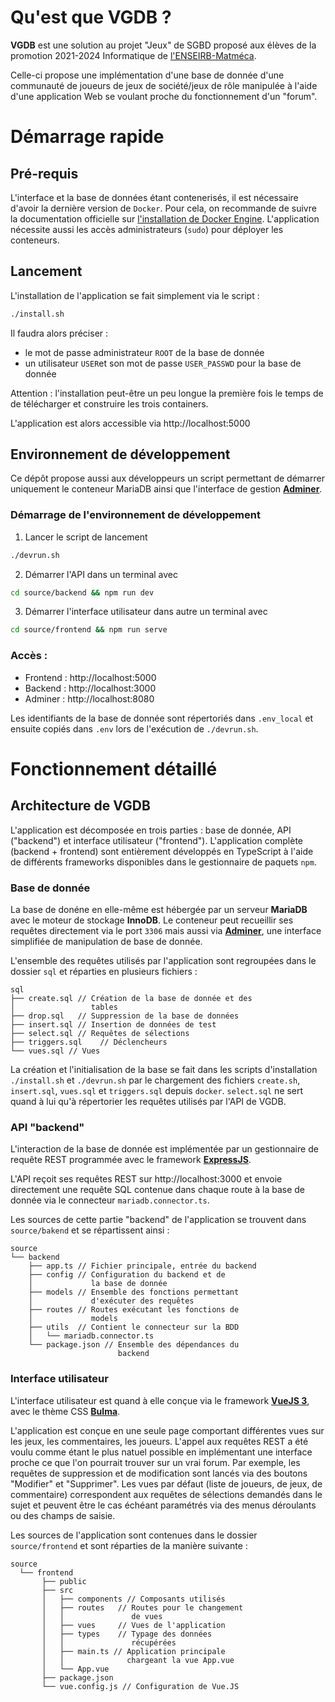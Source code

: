 # Qu'est que VGDB ?
**VGDB** est une solution au projet "Jeux" de SGBD proposé aux élèves de la promotion 2021-2024 Informatique de [l'ENSEIRB-Matméca](https://enseirb-matmeca.bordeaux-inp.fr/fr/informatique). 

Celle-ci propose une implémentation d'une base de donnée d'une communauté de joueurs de jeux de société/jeux de rôle manipulée à l'aide d'une application Web se voulant proche du fonctionnement d'un "forum".
# Démarrage rapide
## Pré-requis
L'interface et la base de données étant contenerisés, il est nécessaire d'avoir la dernière version de `Docker`. Pour cela, on recommande de suivre la documentation officielle sur [l'installation de Docker Engine](https://docs.docker.com/engine/install/). L'application nécessite aussi les accès administrateurs (`sudo`) pour déployer les conteneurs.

## Lancement
L'installation de l'application se fait simplement via le script :
```sh
./install.sh
```
Il faudra alors préciser :
- le mot de passe administrateur `ROOT` de la base de donnée
- un utilisateur `USER`et son mot de passe `USER_PASSWD` pour la base de donnée

Attention : l'installation peut-être un peu longue la première fois le temps de de télécharger et construire les trois containers.

L'application est alors accessible via http://localhost:5000

## Environnement de développement
Ce dépôt propose aussi aux développeurs un script permettant de démarrer uniquement le conteneur MariaDB ainsi que l'interface de gestion [**Adminer**](https://www.adminer.org). 

### Démarrage de l'environnement de développement
1. Lancer le script de lancement 
```sh
./devrun.sh
```
2. Démarrer l'API dans un terminal avec
```sh
cd source/backend && npm run dev
```
3. Démarrer l'interface utilisateur dans autre un terminal avec
```sh
cd source/frontend && npm run serve
```

### Accès :
- Frontend : http://localhost:5000
- Backend : http://localhost:3000
- Adminer : http://localhost:8080

Les identifiants de la base de donnée sont répertoriés dans `.env_local` et ensuite copiés dans `.env` lors de l'exécution de `./devrun.sh`.

# Fonctionnement détaillé
## Architecture de VGDB
L'application est décomposée en trois parties : base de donnée, API ("backend") et interface utilisateur ("frontend"). L'application complète (backend + frontend) sont entièrement développés en TypeScript à l'aide de différents frameworks disponibles dans le gestionnaire de paquets `npm`.

### Base de donnée
La base de donéne en elle-même est hébergée par un serveur **MariaDB** avec le moteur de stockage **InnoDB**. Le conteneur peut recueillir ses requêtes directement via le port `3306` mais aussi via [**Adminer**](https://www.adminer.org/), une interface simplifiée de manipulation de base de donnée.

L'ensemble des requêtes utilisés par l'application sont regroupées dans le dossier `sql` et réparties en plusieurs fichiers :
```
sql
├── create.sql // Création de la base de donnée et des 
│                 tables
├── drop.sql   // Suppression de la base de données
├── insert.sql // Insertion de données de test
├── select.sql // Requêtes de sélections
├── triggers.sql    // Déclencheurs 
└── vues.sql // Vues
```
La création et l'initialisation de la base se fait dans les scripts d'installation `./install.sh` et `./devrun.sh` par le chargement des fichiers `create.sh`, `insert.sql`, `vues.sql` et `triggers.sql` depuis `docker`. `select.sql` ne sert quand à lui qu'à répertorier les requêtes utilisés par l'API de VGDB.

### API "backend"
L'interaction de la base de donnée est implémentée par un gestionnaire de requête REST programmée avec le framework [**ExpressJS**](https://expressjs.com/).

L'API reçoit ses requêtes REST sur http://localhost:3000 et envoie directement une requête SQL contenue dans chaque route à la base de donnée via le connecteur `mariadb.connector.ts`.

Les sources de cette partie "backend" de l'application se trouvent dans `source/bakend` et se répartissent ainsi :
```
source
└── backend
    ├── app.ts // Fichier principale, entrée du backend
    ├── config // Configuration du backend et de     
    │             la base de donnée
    ├── models // Ensemble des fonctions permettant  
    │             d'exécuter des requêtes
    ├── routes // Routes exécutant les fonctions de   
    │             models
    ├── utils  // Contient le connecteur sur la BDD
    │   └── mariadb.connector.ts
    └── package.json // Ensemble des dépendances du 
                        backend 
```

### Interface utilisateur
L'interface utilisateur est quand à elle conçue via le framework [**VueJS 3**](https://vuejs.org), avec le thème CSS [**Bulma**](https://bulma.io). 

L'application est conçue en une seule page comportant différentes vues sur les jeux, les commentaires, les joueurs. L'appel aux requêtes REST a été voulu comme étant le plus natuel possible en implémentant une interface proche ce que l'on pourrait trouver sur un vrai forum. Par exemple, les requêtes de suppression et de modification sont lancés via des boutons "Modifier" et "Supprimer". Les vues par défaut (liste de joueurs, de jeux, de commentaire) correspondent aux requêtes de sélections demandés dans le sujet et peuvent être le cas échéant paramétrés via des menus déroulants ou des champs de saisie.

Les sources de l'application sont contenues dans le dossier `source/frontend` et sont réparties de la manière suivante :
```
source
  └── frontend
       ├── public
       ├── src
       │   ├── components // Composants utilisés
       │   ├── routes   // Routes pour le changement 
       │   │               de vues
       │   ├── vues     // Vues de l'application
       │   ├── types    // Typage des données       
       │   │               récupérées
       │   ├── main.ts // Application principale      
       │   │              chargeant la vue App.vue
       │   └── App.vue
       ├── package.json
       └── vue.config.js // Configuration de Vue.JS
```
